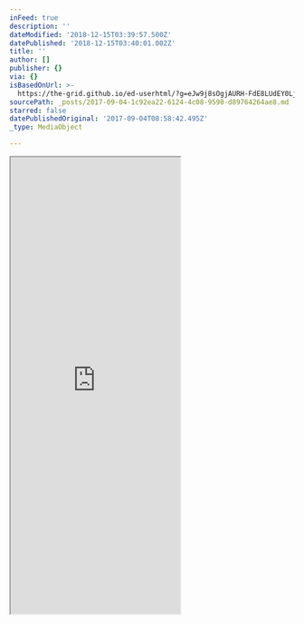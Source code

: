 ```yaml
---
inFeed: true
description: ''
dateModified: '2018-12-15T03:39:57.500Z'
datePublished: '2018-12-15T03:40:01.002Z'
title: ''
author: []
publisher: {}
via: {}
isBasedOnUrl: >-
  https://the-grid.github.io/ed-userhtml/?g=eJw9j8sOgjAURH-FdE8LUdEY0LjRGEkQNe6x99KWWKul2ujX-0KXZzIzmUlVbSuNQWt5RqRz53bMGBjeUmGMOCLlRrPaWN0yYMji-Wx5LvMtr9VFFHv76ONdVuvRCjahTJryGg-jPNo1zSwse7dCmtiHi8HKs5tC_66Zoj4gAELm7BVJ4BU4mZFhEpFAohLSdfCZdTAW0GbkxbqyQp1-lr_Q5SMyyU0F6iQopSn7npo8AbiFSlc
sourcePath: _posts/2017-09-04-1c92ea22-6124-4c08-9590-d89764264ae8.md
starred: false
datePublishedOriginal: '2017-09-04T08:58:42.495Z'
_type: MediaObject

---
```

<iframe src="https://the-grid.github.io/ed-userhtml/?g=eJw9j8sOgjAURH-FdE8LUdEY0LjRGEkQNe6x99KWWKul2ujX-0KXZzIzmUlVbSuNQWt5RqRz53bMGBjeUmGMOCLlRrPaWN0yYMji-Wx5LvMtr9VFFHv76ONdVuvRCjahTJryGg-jPNo1zSwse7dCmtiHi8HKs5tC_66Zoj4gAELm7BVJ4BU4mZFhEpFAohLSdfCZdTAW0GbkxbqyQp1-lr_Q5SMyyU0F6iQopSn7npo8AbiFSlc" height="807" style=""></iframe>